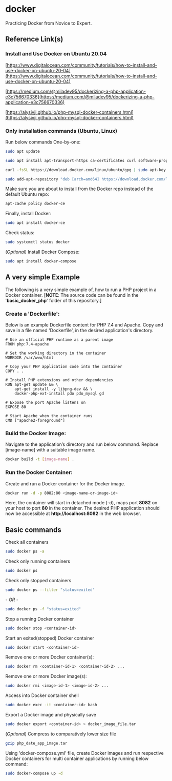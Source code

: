 # docker
Practicing Docker from Novice to Expert.

## Reference Link(s)

### Install and Use Docker on Ubuntu 20.04
[https://www.digitalocean.com/community/tutorials/how-to-install-and-use-docker-on-ubuntu-20-04](https://www.digitalocean.com/community/tutorials/how-to-install-and-use-docker-on-ubuntu-20-04)

[https://medium.com/@miladev95/dockerizing-a-php-application-e3c756670336](https://medium.com/@miladev95/dockerizing-a-php-application-e3c756670336)

[https://alysivji.github.io/php-mysql-docker-containers.html](https://alysivji.github.io/php-mysql-docker-containers.html)

### Only installation commands (Ubuntu, Linux)
Run below commands One-by-one:
```bash
sudo apt update
```
```bash
sudo apt install apt-transport-https ca-certificates curl software-properties-common
```
```bash
curl -fsSL https://download.docker.com/linux/ubuntu/gpg | sudo apt-key add -
```
```bash
sudo add-apt-repository "deb [arch=amd64] https://download.docker.com/linux/ubuntu focal stable"
```
Make sure you are about to install from the Docker repo instead of the default Ubuntu repo:
```bash
apt-cache policy docker-ce
```
Finally, install Docker:
```bash
sudo apt install docker-ce
```
Check status:
```bash
sudo systemctl status docker
```
(_Optional_) Install Docker Compose:
```bash
sudo apt install docker-compose
```

## A very simple Example
The following is a very simple example of, how to run a PHP project in a Docker container. [__NOTE__: The source code can be found in the '__basic_docker_php__' folder of this repository.]

### Create a 'Dockerfile':
Below is an example Dockerfile content for PHP 7.4 and Apache. Copy and save in a file named 'Dockerfile', in the desired application's directory.
```docker
# Use an official PHP runtime as a parent image
FROM php:7.4-apache

# Set the working directory in the container
WORKDIR /var/www/html

# Copy your PHP application code into the container
COPY . .

# Install PHP extensions and other dependencies
RUN apt-get update && \
    apt-get install -y libpng-dev && \
    docker-php-ext-install pdo pdo_mysql gd

# Expose the port Apache listens on
EXPOSE 80

# Start Apache when the container runs
CMD ["apache2-foreground"]
```

### Build the Docker Image:
Navigate to the application’s directory and run below command. Replace [image-name] with a suitable image name.
```bash
docker build -t [image-name] .
```

### Run the Docker Container:
Create and run a Docker container for the Docker image.
```bash
docker run -d -p 8082:80 <image-name-or-image-id>
```
Here, the container will start in detached mode (-d), maps port **8082** on your host to port **80** in the container. The desired PHP application should now be accessible at **http://localhost:8082** in the web browser.


## Basic commands
Check all containers
```bash
sudo docker ps -a
```

Check only running containers
```bash
sudo docker ps
```

Check only stopped containers
```bash
sudo docker ps --filter "status=exited"
```
_- OR -_
```bash
sudo docker ps -f "status=exited"
```

Stop a running Docker container
```bash
sudo docker stop <container-id>
```

Start an exited(stopped) Docker container
```bash
sudo docker start <container-id>
```

Remove one or more Docker container(s):
```bash
sudo docker rm <container-id-1> <container-id-2> ...
```

Remove one or more Docker image(s):
```bash
sudo docker rmi <image-id-1> <image-id-2> ...
```

Access into Docker container shell
```bash
sudo docker exec -it <container-id> bash
```

Export a Docker image and physically save
```bash
sudo docker export <container-id> > docker_image_file.tar
```

(_Optional_) Compress to comparatively lower size file
```bash
gzip php_date_app_image.tar
```

Using 'docker-compose.yml' file, create Docker images and run respective Docker containers for multi container applications by running below command:
```bash
sudo docker-compose up -d
```
